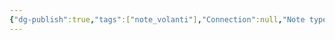 ```yaml
---
{"dg-publish":true,"tags":["note_volanti"],"Connection":null,"Note type":null,"permalink":"/garden/1-mvp/digital-garden/","dgPassFrontmatter":true}
---
```


